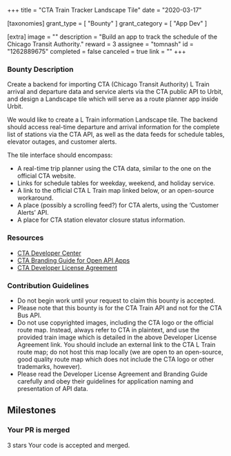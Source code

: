+++
title = "CTA Train Tracker Landscape Tile"
date = "2020-03-17"

[taxonomies]
grant_type = [ "Bounty" ]
grant_category = [ "App Dev" ]

[extra]
image = ""
description = "Build an app to track the schedule of the Chicago Transit Authority."
reward = 3
assignee = "tomnash"
id = "1262889675"
completed = false
canceled = true
link = ""
+++

### Bounty Description

Create a backend for importing CTA (Chicago Transit Authority) L Train arrival and departure data and service alerts via the CTA public API to Urbit, and design a Landscape tile which will serve as a route planner app inside Urbit.

We would like to create a L Train information Landscape tile. The backend should access real-time departure and arrival information for the complete list of stations via the CTA API, as well as the data feeds for schedule tables, elevator outages, and customer alerts.

The tile interface should encompass:

- A real-time trip planner using the CTA data, similar to the one on the official CTA website.
- Links for schedule tables for weekday, weekend, and holiday service.
- A link to the official CTA L Train map linked below, or an open-source workaround.
- A place (possibly a scrolling feed?) for CTA alerts, using the ‘Customer Alerts’ API.
- A place for CTA station elevator closure status information.

### Resources

- [CTA Developer Center](https://www.transitchicago.com/developers/)
- [CTA Branding Guide for Open API Apps](https://www.transitchicago.com/developers/branding/)
- [CTA Developer License Agreement](https://www.transitchicago.com/developers/terms/C)

### Contribution Guidelines

- Do not begin work until your request to claim this bounty is accepted.
- Please note that this bounty is for the CTA Train API and not for the CTA Bus API.
- Do not use copyrighted images, including the CTA logo or the official route map. Instead, always refer to CTA in plaintext, and use the provided train image which is detailed in the above Developer License Agreement link. You should include an external link to the CTA L Train route map; do not host this map locally (we are open to an open-source, good quality route map which does not include the CTA logo or other trademarks, however).
- Please read the Developer License Agreement and Branding Guide carefully and obey their guidelines for application naming and presentation of API data.

## Milestones

### Your PR is merged

3 stars
Your code is accepted and merged.
